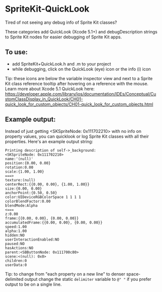 SpriteKit-QuickLook
===================

Tired of not seeing any debug info of Sprite Kit classes?

These categories add QuickLook (Xcode 5.1+) and debugDescription strings to Sprite Kit nodes for easier debugging of Sprite Kit apps.

To use: 
-------
- add SpriteKit+QuickLook.h and .m to your project
- while debugging, click on the QuickLook (eye) icon or the info (i) icon

Tip: these icons are below the variable inspector view and next to a Sprite Kit class reference tooltip after hovering on a reference with the mouse.
Learn more about Xcode 5.1 QuickLook here: https://developer.apple.com/library/ios/documentation/IDEs/Conceptual/CustomClassDisplay_in_QuickLook/CH01-quick_look_for_custom_objects/CH01-quick_look_for_custom_objects.html

Example output:
------------

Instead of just getting <SKSpriteNode: 0x111702210> with no info on property values, you can quicklook or log Sprite Kit classes with all their properties. 
Here's an example output string:

```
Printing description of self->_background:
<SKSpriteNode: 0x111702210>
name:'(null)'
position:{0.00, 0.00}
rotation:0.00
scale:{1.00, 1.00}
===>
texture:(null)
centerRect:{{0.00, 0.00}, {1.00, 1.00}}
size:{0.00, 0.00}
anchorPoint:{0.50, 0.50}
color:UIDeviceRGBColorSpace 1 1 1 1
colorBlendFactor:0.00
blendMode:Alpha
<===
z:0.00
frame:{{0.00, 0.00}, {0.00, 0.00}}
accumulatedFrame:{{0.00, 0.00}, {0.00, 0.00}}
speed:1.00
alpha:1.00
hidden:NO
userInteractionEnabled:NO
paused:NO
hasActions:NO
parent:<SBButtonNode: 0x111700c80>
scene:<(null): 0x0>
children:0
userData:0
```

Tip: to change from "each property on a new line" to denser space-delimited output change the static `delimiter` variable to `@" "` if you prefer output to be on a single line.

